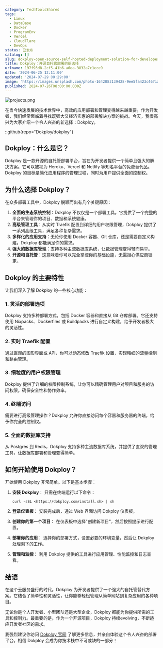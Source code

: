 ```yaml
---
category: TechToolsShared
tags:
  - Linux
  - DataBase
  - Docker
  - ProgramEnv
  - Vercel
  - CloudFlare
  - DevOps
status: 已发布
catalog: []
slug: dokploy-open-source-self-hosted-deployment-solution-for-developers
title: Dokploy：开源自托管部署的新选择
urlname: 197f93d8-2cf5-41b6-a6ea-3832a7c1ece9
date: '2024-06-25 12:11:00'
updated: '2024-07-29 00:29:00'
image: 'https://images.unsplash.com/photo-1642083139428-9ee5fa423c46?ixlib=rb-4.0.3&q=85&fm=jpg&crop=entropy&cs=srgb'
published: 2024-07-26T08:00:00.000Z
---
```


![projects.png](https://prod-files-secure.s3.us-west-2.amazonaws.com/5d24fe63-e567-4804-86f9-9fdc62e13082/adfdc1fe-2109-46ac-9ad4-f50e8631f20c/projects.png?X-Amz-Algorithm=AWS4-HMAC-SHA256&X-Amz-Content-Sha256=UNSIGNED-PAYLOAD&X-Amz-Credential=ASIAZI2LB466WUF6B7BU%2F20250403%2Fus-west-2%2Fs3%2Faws4_request&X-Amz-Date=20250403T053817Z&X-Amz-Expires=3600&X-Amz-Security-Token=IQoJb3JpZ2luX2VjEH0aCXVzLXdlc3QtMiJGMEQCID7JYRSlTnXbjuaXII26ETakbw4TR6fdfeE%2BKL9HwaSkAiALf2J0DHvHBwyeHl6xieUonuDGtoslTiosx7eUx2yPcyqIBAjm%2F%2F%2F%2F%2F%2F%2F%2F%2F%2F8BEAAaDDYzNzQyMzE4MzgwNSIMQiM7dskEP0qx0kGbKtwD%2BOffn%2BtlBafHmI3pRTIkRRdvIUfvkAVH3BT%2BWdd77ehoUYzNm6U0BHwQPFCQaSg9DQtBckQeRLNFVvKay5mjLORM9CSRKArr9N1AAHtJLI0nGsjduR964Y3tFFwZHH4UFPHbm6ic4yQps87endjVwxCLBra5%2FXT8cZV4E1vnuIB2uMYgstSetcZs9kj9ZDgnZ7DXsQ%2B1aKrd2IkUnZPjVjO0xLKZ3ZRShIgKz3n%2FoE0z%2FJi7K2xZLMwPScAuOynqEoVGERQtHQMnbXJKt6g97U92SATurF17ekD3krWOwGt44rE%2FKzMtPej4LdG4UYFfoaKudOMhkcowSyBZ1ieXe622iEqlxhpbyRqghwDKKGl2wSf4Cf0pAZRjuN%2FF6iPUId%2FoXqhy%2B%2FVEiaS7yqfHljaH7h48QBX12PUqpoGNL0ScrjDj%2FNxpebUzplCrJ8wzSjtud%2B5WPNaAmK%2FHvez2p25MzdgaHxQn4arQ2WbZlY%2Bq9NY5z2utviiCpro%2B9aUfFYNp3W4UaiVDoSmWJ15mfhr6qEKcVVPAf65oxSVeOtchR8stBwhNthlGj7%2B6RTdkj0IiTkLt%2F0AkFco7%2FL0tTdlbsZSL41ZvXurerpzGbrM5220xIHzo0mwYTpIw6ay4vwY6pgFNy%2Bz8Qx0WI%2B8c7EuqyIIz8SfCrI5K1qFEC04lwz5bLUmtH8GJFqusjW9csxVQDiLpAMkAQk3SFqZATzI4T2M1yaCm3brShT7dV%2Fc%2BT9YxhHlX5H13ZpSmozdHaMNNFJH7%2FFHv1Fh74it%2Fq%2Bd6nCLhKM9wIBXx7rx%2B%2BgFTtUfkq1BVdSz04eWs5UAnOze4vDIEcWWhrHOpvecHPYN84QvbOPM1OZ%2FS&X-Amz-Signature=fad1f854fdb0dbd032e1d39bce7e5e58fe9fbec6d3351f190017413ed58d5d51&X-Amz-SignedHeaders=host&x-id=GetObject)


在当今快速发展的技术世界中，高效的应用部署和管理变得越来越重要。作为开发者，我们经常面临着寻找既强大又经济实惠的部署解决方案的挑战。今天，我很高兴为大家介绍一个令人兴奋的新选择：Dokploy。


::github{repo="Dokploy/dokploy"}


## Dokploy：什么是它？


Dokploy 是一款开源的自托管部署平台，旨在为开发者提供一个简单且强大的解决方案。它可以被视为 Heroku、Vercel 和 Netlify 等知名平台的免费替代品。Dokploy 的目标是简化应用程序的管理过程，同时为用户提供全面的控制权。


## 为什么选择 Dokploy？


在众多部署工具中，Dokploy 脱颖而出有几个关键原因：

1. **全面的生态系统控制**：Dokploy 不仅仅是一个部署工具，它提供了一个完整的平台来管理你的项目、数据和系统健康。
2. **高级管理工具**：从实时 Traefik 配置到详细的用户权限管理，Dokploy 提供了一系列高级工具，满足各种复杂需求。
3. **多样化的应用支持**：无论你使用 Docker 容器、Git 仓库，还是需要自定义构建，Dokploy 都能满足你的需求。
4. **强大的数据库管理**：支持多种主流数据库系统，让数据管理变得轻而易举。
5. **开源和自托管**：这意味着你可以完全掌控你的基础设施，无需担心供应商锁定。

## Dokploy 的主要特性


让我们深入了解 Dokploy 的一些核心功能：


### 1. 灵活的部署选项


Dokploy 支持多种部署方式，包括 Docker 容器和直接从 Git 仓库部署。它还支持使用 Nixpacks、Dockerfiles 或 Buildpacks 进行自定义构建，给予开发者极大的灵活性。


### 2. 实时 Traefik 配置


通过直观的图形界面或 API，你可以动态修改 Traefik 设置，实现精细的流量控制和路由管理。


### 3. 细粒度的用户权限管理


Dokploy 提供了详细的权限控制系统，让你可以精确管理用户对项目和服务的访问权限，确保安全性和协作效率。


### 4. 终端访问


需要进行高级管理操作？Dokploy 允许你直接访问每个容器和服务器的终端，给予你完全的控制权。


### 5. 全面的数据库支持


从 Postgres 到 Redis，Dokploy 支持多种主流数据库系统，并提供了直观的管理工具，让数据库部署和管理变得简单。


## 如何开始使用 Dokploy？


开始使用 Dokploy 非常简单。以下是基本步骤：

1. **安装 Dokploy**：
只需在终端运行以下命令：

    ```plain text
    curl -sSL <https://dokploy.com/install.sh> | sh
    ```

2. **登录仪表板**：
安装完成后，通过 Web 界面访问 Dokploy 仪表板。
3. **创建你的第一个项目**：
在仪表板中选择"创建新项目"，然后按照提示进行配置。
4. **部署你的应用**：
选择你的部署方式，设置必要的环境变量，然后让 Dokploy 处理剩下的工作。
5. **管理和监控**：
利用 Dokploy 提供的工具进行应用管理、性能监控和日志查看。

## 结语


在这个云服务盛行的时代，Dokploy 为开发者提供了一个强大的自托管替代方案。它结合了简单性和灵活性，让你能够轻松管理从简单网站到复杂应用的各种项目。


无论你是个人开发者、小型团队还是大型企业，Dokploy 都能为你提供所需的工具和控制力。最重要的是，作为一个开源项目，Dokploy 持续evolving，不断适应开发者社区的需求。


我强烈建议你访问 [Dokploy 官网](https://dokploy.com/) 了解更多信息，并亲自体验这个令人兴奋的部署平台。相信 Dokploy 会成为你技术栈中不可或缺的一部分！

